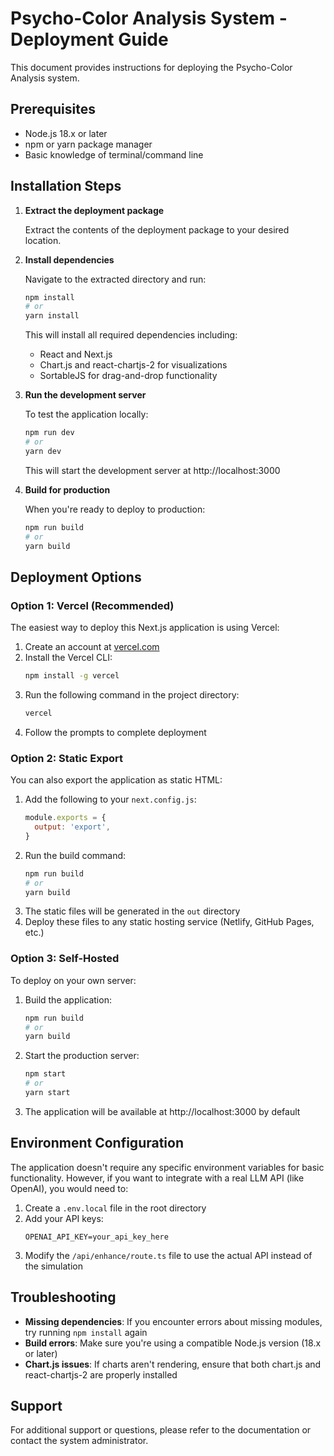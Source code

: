 # Psycho-Color Analysis System - Deployment Guide

This document provides instructions for deploying the Psycho-Color Analysis system.

## Prerequisites

- Node.js 18.x or later
- npm or yarn package manager
- Basic knowledge of terminal/command line

## Installation Steps

1. **Extract the deployment package**
   
   Extract the contents of the deployment package to your desired location.

2. **Install dependencies**
   
   Navigate to the extracted directory and run:
   
   ```bash
   npm install
   # or
   yarn install
   ```
   
   This will install all required dependencies including:
   - React and Next.js
   - Chart.js and react-chartjs-2 for visualizations
   - SortableJS for drag-and-drop functionality

3. **Run the development server**
   
   To test the application locally:
   
   ```bash
   npm run dev
   # or
   yarn dev
   ```
   
   This will start the development server at http://localhost:3000

4. **Build for production**
   
   When you're ready to deploy to production:
   
   ```bash
   npm run build
   # or
   yarn build
   ```

## Deployment Options

### Option 1: Vercel (Recommended)

The easiest way to deploy this Next.js application is using Vercel:

1. Create an account at [vercel.com](https://vercel.com)
2. Install the Vercel CLI:
   ```bash
   npm install -g vercel
   ```
3. Run the following command in the project directory:
   ```bash
   vercel
   ```
4. Follow the prompts to complete deployment

### Option 2: Static Export

You can also export the application as static HTML:

1. Add the following to your `next.config.js`:
   ```js
   module.exports = {
     output: 'export',
   }
   ```
2. Run the build command:
   ```bash
   npm run build
   # or
   yarn build
   ```
3. The static files will be generated in the `out` directory
4. Deploy these files to any static hosting service (Netlify, GitHub Pages, etc.)

### Option 3: Self-Hosted

To deploy on your own server:

1. Build the application:
   ```bash
   npm run build
   # or
   yarn build
   ```
2. Start the production server:
   ```bash
   npm start
   # or
   yarn start
   ```
3. The application will be available at http://localhost:3000 by default

## Environment Configuration

The application doesn't require any specific environment variables for basic functionality. However, if you want to integrate with a real LLM API (like OpenAI), you would need to:

1. Create a `.env.local` file in the root directory
2. Add your API keys:
   ```
   OPENAI_API_KEY=your_api_key_here
   ```
3. Modify the `/api/enhance/route.ts` file to use the actual API instead of the simulation

## Troubleshooting

- **Missing dependencies**: If you encounter errors about missing modules, try running `npm install` again
- **Build errors**: Make sure you're using a compatible Node.js version (18.x or later)
- **Chart.js issues**: If charts aren't rendering, ensure that both chart.js and react-chartjs-2 are properly installed

## Support

For additional support or questions, please refer to the documentation or contact the system administrator.

